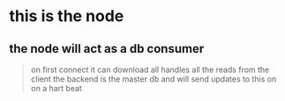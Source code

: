 # this is the node
## the node will act as a db consumer

> on first connect it can download all
> handles all the reads from the client
> the backend is the master db and will send updates to this on on a hart beat
